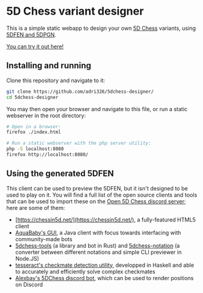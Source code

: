 # 5D Chess variant designer

This is a simple static webapp to design your own [5D Chess](https://5dchesswithmultiversetimetravel.com/) variants, using [5DFEN and 5DPGN](https://github.com/adri326/5dchess-notation/).

[You can try it out here!](https://adri326.github.io/5dchess-designer)

## Installing and running

Clone this repository and navigate to it:

```sh
git clone https://github.com/adri326/5dchess-designer/
cd 5dchess-designer
```

You may then open your browser and navigate to this file, or run a static webserver in the root directory:

```sh
# Open in a browser:
firefox ./index.html

# Run a static webserver with the php server utility:
php -S localhost:8080
firefox http://localhost:8080/
```

## Using the generated 5DFEN

This client can be used to preview the 5DFEN, but it isn't designed to be used to play on it.
You will find a full list of the open source clients and tools that can be used to import these on the [Open 5D Chess discord server](https://discord.chessin5d.net/); here are some of them:

- [https://chessin5d.net/](https://chessin5d.net/), a fully-featured HTML5 client
- [AquaBaby's GUI](https://github.com/Slavrick/5dChessGUI), a Java client with focus towards interfacing with community-made bots
- [5dchess-tools](https://github.com/adri326/5dchess-tools) (a library and bot in Rust) and [5dchess-notation](https://github.com/adri326/5dchess-notation) (a converter between different notations and simple CLI previewer in Node.JS)
- [tesseract's checkmate detection utility](https://github.com/penteract/cwmtt), developped in Haskell and able to accurately and efficiently solve complex checkmates
- [Alexbay's 5DChess discord bot](https://gitlab.com/alexbay218/5d-chess-discord), which can be used to render positions on Discord
